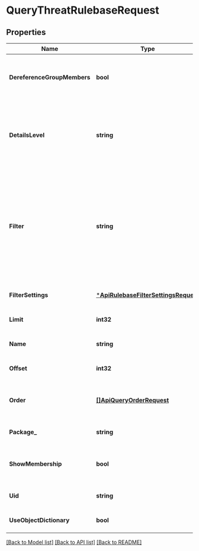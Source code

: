 # QueryThreatRulebaseRequest

## Properties
Name | Type | Description | Notes
------------ | ------------- | ------------- | -------------
**DereferenceGroupMembers** | **bool** | Indicates whether to dereference \&quot;members\&quot; field by details level for every object in reply. | [optional] [default to null]
**DetailsLevel** | **string** | The level of detail for some of the fields in the response can vary from showing only the UID value of the object to a fully detailed representation of the object. | [optional] [default to null]
**Filter** | **string** | Search expression to filter the rulebase. The provided text should be exactly the same as it would be given in Smart Console. The logical operators in the expression (&#39;AND&#39;, &#39;OR&#39;) should be provided in capital letters. If an operator is not used, the default OR operator applies. | [optional] [default to null]
**FilterSettings** | [***ApiRulebaseFilterSettingsRequest**](ApiRulebaseFilterSettingsRequest.md) |  | [optional] [default to null]
**Limit** | **int32** | No more than that many results will be returned. | [optional] [default to null]
**Name** | **string** | Object name. Should be unique in the domain. | [default to null]
**Offset** | **int32** | Skip that many results before beginning to return them. | [optional] [default to null]
**Order** | [**[]ApiQueryOrderRequest**](ApiQueryOrderRequest.md) | Sorts results by the given field. By default the results are sorted in the ascending order by name. | [optional] [default to null]
**Package_** | **string** | Name of the package. | [optional] [default to null]
**ShowMembership** | **bool** | Indicates whether to calculate and show \&quot;groups\&quot; field for every object in reply. | [optional] [default to null]
**Uid** | **string** | Object unique identifier. | [optional] [default to null]
**UseObjectDictionary** | **bool** | N/A | [optional] [default to null]

[[Back to Model list]](../README.md#documentation-for-models) [[Back to API list]](../README.md#documentation-for-api-endpoints) [[Back to README]](../README.md)


